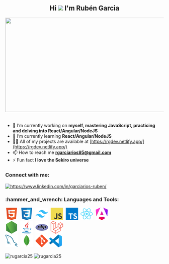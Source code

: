 
<section align="center">
  <h1 align="center">Hi <img src="https://media.giphy.com/media/hvRJCLFzcasrR4ia7z/giphy.gif" width="30px"/> I'm Rubén Garcia</h1>
  <img src="https://media.giphy.com/media/dWesBcTLavkZuG35MI/giphy.gif" width="550" height="300"/>
</section>
<br>

- 🔭 I’m currently working on **myself, mastering JavaScript, practicing and delving into React/Angular/NodeJS**
- 🌱 I’m currently learning **React/Angular/NodeJS**
- 👨‍💻 All of my projects are available at [https://rgdev.netlify.app/](https://rgdev.netlify.app/)
- 📫 How to reach me **rgarciarios95@gmail.com**
- ⚡ Fun fact **I love the Sekiro universe**

<h3 align="left">Connect with me: </h3>
<p align="left">
<a href="https://linkedin.com/in/https://www.linkedin.com/in/garciarios-ruben/" target="blank"><img align="center" src="https://raw.githubusercontent.com/rahuldkjain/github-profile-readme-generator/master/src/images/icons/Social/linked-in-alt.svg" alt="https://www.linkedin.com/in/garciarios-ruben/" height="30" width="40" /></a>
</p>

<h3 align="left">:hammer_and_wrench: Languages and Tools:</h3>
<main>
  <section>
    <img src="https://github.com/devicons/devicon/blob/master/icons/html5/html5-original.svg" title="HTML5" alt="HTML" width="40" height="40"/>&nbsp;
    <img src="https://github.com/devicons/devicon/blob/master/icons/css3/css3-original.svg" title="CSS3" alt="CSS" width="40" height="40"/>&nbsp;
    <img src="https://github.com/devicons/devicon/blob/master/icons/tailwindcss/tailwindcss-original.svg" title="Tailwind" alt="Tailwind" width="40" height="40"/>&nbsp;
    <img src="https://github.com/devicons/devicon/blob/master/icons/javascript/javascript-original.svg" title="JavaScript" alt="JavaScript" width="40" height="40"/>&nbsp;
    <img src="https://github.com/devicons/devicon/blob/master/icons/typescript/typescript-original.svg" title="TypeScript" alt="TypeScript" width="40" height="40"/>&nbsp;
    <img src="https://github.com/devicons/devicon/blob/master/icons/react/react-original.svg" title="React" alt="React" width="40" height="40"/>&nbsp;
    <img src="https://github.com/devicons/devicon/blob/master/icons/angular/angular-original.svg" title="Angular" alt="Angular" width="40" height="40"/>&nbsp;
  </section>
  <section>
    <img src="https://github.com/devicons/devicon/blob/master/icons/nodejs/nodejs-original.svg" title="NodeJS" alt="NodeJS" width="40" height="40"/>&nbsp;
    <img src="https://github.com/devicons/devicon/blob/master/icons/java/java-original.svg" title="Java" alt="Java" width="40" height="40"/>&nbsp;
    <img src="https://github.com/devicons/devicon/blob/master/icons/php/php-original.svg" title="PHP" alt="PHP" width="40" height="40"/>&nbsp;
    <img src="https://github.com/devicons/devicon/blob/master/icons/laravel/laravel-original.svg" title="Laravel" alt="Laravel" width="40" height="40"/>&nbsp;
  </section>
  <section>
    <img src="https://github.com/devicons/devicon/blob/master/icons/mysql/mysql-original.svg" title="MySQL"  alt="MySQL" width="40" height="40"/>&nbsp;
    <img src="https://github.com/devicons/devicon/blob/master/icons/mongodb/mongodb-original.svg" title="MySQL"  alt="MySQL" width="40" height="40"/>&nbsp;
    <img src="https://github.com/devicons/devicon/blob/master/icons/git/git-original.svg" title="Git" **alt="Git" width="40" height="40"/>
    <img src="https://github.com/devicons/devicon/blob/master/icons/vscode/vscode-original.svg" title="Git" **alt="Git" width="40" height="40"/>
  </section>
</main>
<br>
<img src="https://github-readme-stats.vercel.app/api/top-langs?username=rugarcia25&show_icons=true&locale=es&layout=compact" alt="rugarcia25" />
<img src="https://github-readme-streak-stats.herokuapp.com/?user=rugarcia25&" alt="rugarcia25" />

